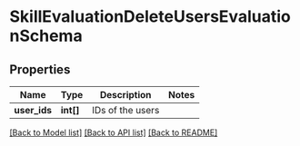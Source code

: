 # SkillEvaluationDeleteUsersEvaluationSchema

## Properties
Name | Type | Description | Notes
------------ | ------------- | ------------- | -------------
**user_ids** | **int[]** | IDs of the users | 

[[Back to Model list]](../README.md#documentation-for-models) [[Back to API list]](../README.md#documentation-for-api-endpoints) [[Back to README]](../README.md)


